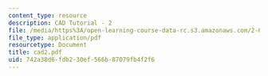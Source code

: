 ```yaml
---
content_type: resource
description: CAD Tutorial - 2
file: /media/https%3A/open-learning-course-data-rc.s3.amazonaws.com/2-000-how-and-why-machines-work-spring-2002/742a38d6fdb230ef566b87079fb4f2f6_cad2.pdf
file_type: application/pdf
resourcetype: Document
title: cad2.pdf
uid: 742a38d6-fdb2-30ef-566b-87079fb4f2f6
---
```

